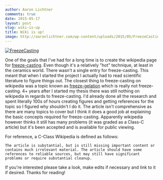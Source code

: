 ```yaml
---
author: Aaron Lichtner
comments: true
date: 2015-05-17
layout: post
slug: wiki-is-up
title: Wiki is up!
image: http://aaronlichtner.com/wp-content/uploads/2015/05/FreezeCasting-644x456.png
---
```


[![FreezeCasting](http://aaronlichtner.com/wp-content/uploads/2015/05/FreezeCasting-644x456.png)](https://en.wikipedia.org/wiki/Freeze-casting)

One of the goals that I've had for a long time is to create the wikipedia page for [freeze-casting](https://en.wikipedia.org/wiki/Freeze-casting). Even though it's a relatively "hot" technique, at least in the ceramics world. There wasn't a single entry for freeze-casting. This meant that when I started the project I actually had to read scientific literature to figure things out. The closest thing to freeze-casting on wikipedia was a topic known as [freeze-gelation](https://en.wikipedia.org/wiki/Freeze_Gelation) which is really not freeze-casting. 4+ years after I started my thesis there was still nothing on wikipedia in regards to freeze-casting. I'd already done all the research and spent literally 100s of hours creating figures and getting references for the topic so I figured why shouldn't I do it. The article isn't comprehensive as there are many topics to cover but I think it does a good job at explaining the basic concepts required for freeze-casting. Apparently wikipedia however thinks it still has many problems (it was graded as a Class-C article) but it's been accepted and is available for public viewing.

For reference, a C-Class Wikipedia is defined as follows:

    
    The article is substantial, but is still missing important content or contains much irrelevant material. The article should have some references to reliable sources, but may still have significant problems or require substantial cleanup.



If you're interested please take a look, make edits if necessary and link to it if desired. Thanks for reading!

